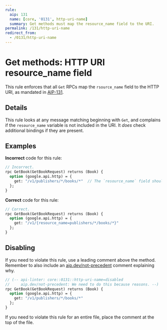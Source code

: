 ```yaml
---
rule:
  aip: 131
  name: [core, '0131', http-uri-name]
  summary: Get methods must map the resource_name field to the URI.
permalink: /131/http-uri-name
redirect_from:
  - /0131/http-uri-name
---
```


# Get methods: HTTP URI resource_name field

This rule enforces that all `Get` RPCs map the `rsource_name` field to the HTTP URI, as
mandated in [AIP-131][].

## Details

This rule looks at any message matching beginning with `Get`, and complains if
the `resource_name` variable is not included in the URI. It _does_ check additional
bindings if they are present.

## Examples

**Incorrect** code for this rule:

```proto
// Incorrect.
rpc GetBook(GetBookRequest) returns (Book) {
  option (google.api.http) = {
    get: "/v1/publishers/*/books/*"  // The `resource_name` field should be extracted.
  };
}
```

**Correct** code for this rule:

```proto
// Correct.
rpc GetBook(GetBookRequest) returns (Book) {
  option (google.api.http) = {
    get: "/v1/{resource_name=publishers/*/books/*}"
  };
}
```

## Disabling

If you need to violate this rule, use a leading comment above the method.
Remember to also include an [aip.dev/not-precedent][] comment explaining why.

```proto
// (-- api-linter: core::0131::http-uri-name=disabled
//     aip.dev/not-precedent: We need to do this because reasons. --)
rpc GetBook(GetBookRequest) returns (Book) {
  option (google.api.http) = {
    get: "/v1/publishers/*/books/*"
  };
}
```

If you need to violate this rule for an entire file, place the comment at the
top of the file.

[aip-131]: https://aip.dev/131
[aip.dev/not-precedent]: https://aip.dev/not-precedent
